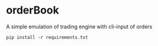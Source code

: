 # orderBook

A simple emulation of trading engine with cli-input of orders
```shell
pip install -r requirements.txt
```